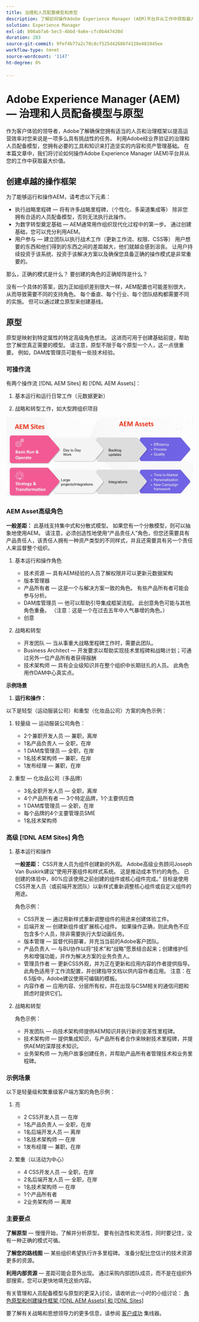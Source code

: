 ```yaml
---
title: 治理和人员配置模型和原型
description: 了解如何操作Adobe Experience Manager (AEM)平台并从工作中获取最大价值。
solution: Experience Manager
exl-id: 808ab7a6-5ec5-4bbd-9a6e-cfc0b447430d
duration: 283
source-git-commit: 9fef4b77a2c70c8cf525d42686f4120e481945ee
workflow-type: tm+mt
source-wordcount: '1147'
ht-degree: 0%

---
```


# Adobe Experience Manager (AEM) — 治理和人员配备模型与原型

作为客户体验的领导者，Adobe了解确保您拥有适当的人员和治理框架以提高运营效率对您来说是一项多么具有挑战性的任务。 利用Adobe经业界验证的治理和人员配备模型，您拥有必要的工具和知识来打造坚实的内容和资产管理基础。 在本篇文章中，我们将讨论如何操作Adobe Experience Manager (AEM)平台并从您的工作中获取最大价值。

## 创建卓越的操作框架

为了能够运行和操作AEM，请考虑以下元素：

* 执行战略里程碑 — 将有许多战略里程碑，（个性化、多渠道集成等） 除非您拥有合适的人员配备模型，否则无法执行此操作。
* 为数字转型奠定基础 — AEM通常用作组织现代化过程中的第一步。 通过创建基础，您可以充分利用AEM。
* 用户参与 — 建立团队以执行战术工作（更新工作流、权限、CSS等） 用户想要的东西和他们得到的东西之间的差距越大，他们就越会感到沮丧。 让用户持续投资于该系统、投资于该解决方案以及确保您具备正确的操作模式是非常重要的。

那么，正确的模式是什么？ 要创建的角色的正确矩阵是什么？

没有一个具体的答案，因为正如组织差别很大一样，AEM配置也可能差别很大，从而导致需要不同的支持角色。 每个垂直、每个行业、每个团队结构都需要不同的实施。 但可以通过建立原型来创建基线。

## 原型

原型是映射到特定属性的特定高级角色想法。 这进而可用于创建基础前提，帮助您了解您真正需要的模型。 请注意，原型不限于每个原型一个人，这一点很重要。 例如，DAM库管理员可能有一些技术经验。

### 可操作流

有两个操作流 [!DNL AEM Sites] 和 [!DNL AEM Assets]：

1. 基本运行和运行日常工作（元数据更新）

1. 战略和转型工作，如大型跨组织项目

![可操作流](assets/streams-of-operationalization.png)

### AEM Asset高级角色

**一般差距：** 此基线支持集中式和分散式模型。 如果您有一个分散模型，则可以抽象地使用AEM。 请注意，必须创造性地使用“产品责任人”角色，但您还需要具有产品责任人，该责任人拥有一种资产类型的不同样式，并且还需要具有另一个责任人来监督整个组织。

1. 基本运行和操作角色

   * 技术资源 — 具有AEM经验的人员了解权限并可以更新元数据架构
   * 版本管理器
   * 产品所有者 — 这是一个与解决方案一致的角色。 有些产品所有者可能会参与分析。
   * DAM库管理员 — 他可以帮助引导集成框架流程。 此创意角色可能与其他角色重叠。 （注意：这是一个在过去五年中人气暴增的角色。）
   * 创意

1. 战略和转型

   * 开发团队 — 当从事重大战略里程碑工作时，需要此团队。
   * Business Architect — 开发要求以帮助实现技术里程碑和战略计划；可通过另外一位产品所有者获得报酬
   * 技术架构师 — 具有企业级知识并在整个组织中长期驻扎的人员。 此角色用作DAM中心真实点。

**示例场景**

1. **运行和操作：**

以下是轻型（运动服装公司）和重型（化妆品公司）方案的角色示例：

1. 轻量级 — 运动服装公司角色：

   * 2个兼职开发人员 — 兼职，离岸
   * 1名产品负责人 — 全职，在岸
   * 1 DAM库管理员 — 全职，在岸
   * 1名技术架构师 — 兼职，在岸
   * 1发布经理 — 兼职，在岸

1. 重型 — 化妆品公司（多品牌）

   * 3名全职开发人员 — 全职，离岸
   * 4个产品所有者 — 3个特定品牌，1个主要供应商
   * 1 DAM库管理员 — 全职，在岸
   * 每个品牌的4个主要管理员SME
   * 1名技术架构师

### 高级 [!DNL AEM Sites] 角色

1. 基本运行和操作

   **一般差距：** CSS开发人员为组件创建新的外观。 Adobe高级业务顾问Joseph Van Buskirk建议“使用开塞组件和样式系统。 这是推动成本节约的角色。 已创建的体验中，80%应该使用之前创建的组件或核心组件完成。” 目标是使用CSS开发人员（或前端开发团队）以新样式重新调整核心组件或自定义组件的用途。

   角色示例：

   * CSS开发 — 通过用新样式重新调整组件的用途来创建体验工件。
   * 后端开发 — 创建新组件或扩展核心组件。 如果操作正确，则此角色不应包含多个人员，除非需要执行大型动画任务。
   * 版本管理 — 监督代码部署，并充当当前的Adobe客户团队。
   * 产品负责人 — 与BU协作以将“技术”和“战略”愿景结合起来；创建维护任务和增强功能，并作为解决方案的业务负责人。
   * 管理员作者 — 更新CSS外观，并为正在更新和应用内容的作者提供指导。 此角色适用于工作流配置，并创建指导文档以供内容作者应用。 注意：在6.5版中，Adobe建议使用可编辑的模板。
   * 内容作者 — 应用内容、分层所有权，并在出现与CSM相关的通信问题和顾虑时提供它们。

1. 战略和转型

   角色示例：

   * 开发团队 — 向技术架构师提供AEM知识并执行新的变革性里程碑。
   * 技术架构师 — 提供集成知识，与产品所有者合作来映射技术里程碑，并提供AEM的深厚技术知识。
   * 业务架构师 — 为用户故事创建任务，并帮助产品所有者管理技术和业务里程碑。

### 示例场景

以下是轻量级和繁重级客户端方案的角色示例：

1. 亮

   * 2 CSS开发人员 — 在岸
   * 1名产品负责人 — 全职，在岸
   * 1名后端开发人员 — 离岸
   * 1名技术架构师 — 在岸
   * 1发布经理 — 兼职，在岸

1. 繁重（以活动为中心）

   * 4 CSS开发人员 — 全职，在岸
   * 2名后端开发人员 — 全职，在岸
   * 1名技术架构师 — 在岸
   * 1个产品所有者
   * 2业务架构师 — 离岸

### 主要要点

**了解原型**  — 慢慢开始，了解并分析原型。 要有创造性和灵活性，同时要记住，没有一种正确的模式可循。

**了解您的路线图**  — 某些组织希望执行许多里程碑。 准备分配比您估计的技术资源更多的资源。

**利用内部资源**  — 差距可能会意外出现。 通过采购内部团队成员，而不是在组织外部搜索，您可以更快地填充这些内容。

有关管理和人员配备模型与原型的更深入讨论，请收听此一小时的小组讨论： [角色原型和创建操作框架 [!DNL AEM Assets] 和 [!DNL Sites]](https://adobecustomersuccess.adobeconnect.com/p8ml5nmy0758mp4/)

要了解有关战略和思想领导力的更多信息，请参阅 [客户成功](https://experienceleague.adobe.com/docs/customer-success/customer-success/overview.html) 集线器。
